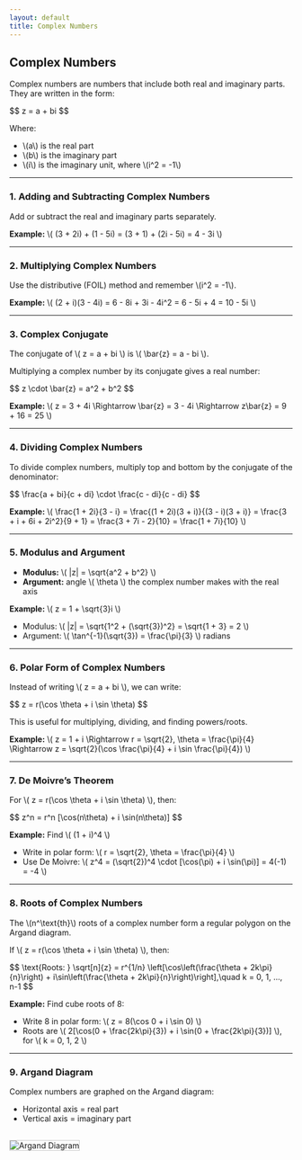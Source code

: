 ```yaml
---
layout: default
title: Complex Numbers
---
```


<div>
  <h2>Complex Numbers</h2>

  <p>Complex numbers are numbers that include both real and imaginary parts. They are written in the form:</p>
  <div>$$
  z = a + bi
  $$</div>
  <p>Where:</p>
  <ul>
    <li>\(a\) is the real part</li>
    <li>\(b\) is the imaginary part</li>
    <li>\(i\) is the imaginary unit, where \(i^2 = -1\)</li>
  </ul>

  <hr>

  <h3>1. Adding and Subtracting Complex Numbers</h3>
  <p>Add or subtract the real and imaginary parts separately.</p>

  <p><strong>Example:</strong> \( (3 + 2i) + (1 - 5i) = (3 + 1) + (2i - 5i) = 4 - 3i \)</p>

  <hr>

  <h3>2. Multiplying Complex Numbers</h3>
  <p>Use the distributive (FOIL) method and remember \(i^2 = -1\).</p>

  <p><strong>Example:</strong> \( (2 + i)(3 - 4i) = 6 - 8i + 3i - 4i^2 = 6 - 5i + 4 = 10 - 5i \)</p>

  <hr>

  <h3>3. Complex Conjugate</h3>
  <p>The conjugate of \( z = a + bi \) is \( \bar{z} = a - bi \).</p>
  <p>Multiplying a complex number by its conjugate gives a real number:</p>
  <div>$$
  z \cdot \bar{z} = a^2 + b^2
  $$</div>

  <p><strong>Example:</strong> \( z = 3 + 4i \Rightarrow \bar{z} = 3 - 4i \Rightarrow z\bar{z} = 9 + 16 = 25 \)</p>

  <hr>

  <h3>4. Dividing Complex Numbers</h3>
  <p>To divide complex numbers, multiply top and bottom by the conjugate of the denominator:</p>
  <div>$$
  \frac{a + bi}{c + di} \cdot \frac{c - di}{c - di}
  $$</div>

  <p><strong>Example:</strong> \( \frac{1 + 2i}{3 - i} = \frac{(1 + 2i)(3 + i)}{(3 - i)(3 + i)} = \frac{3 + i + 6i + 2i^2}{9 + 1} = \frac{3 + 7i - 2}{10} = \frac{1 + 7i}{10} \)</p>

  <hr>

  <h3>5. Modulus and Argument</h3>
  <ul>
    <li><strong>Modulus:</strong> \( |z| = \sqrt{a^2 + b^2} \)</li>
    <li><strong>Argument:</strong> angle \( \theta \) the complex number makes with the real axis</li>
  </ul>

  <p><strong>Example:</strong> \( z = 1 + \sqrt{3}i \)</p>
  <ul>
    <li>Modulus: \( |z| = \sqrt{1^2 + (\sqrt{3})^2} = \sqrt{1 + 3} = 2 \)</li>
    <li>Argument: \( \tan^{-1}(\sqrt{3}) = \frac{\pi}{3} \) radians</li>
  </ul>

  <hr>

  <h3>6. Polar Form of Complex Numbers</h3>
  <p>Instead of writing \( z = a + bi \), we can write:</p>
  <div>$$
  z = r(\cos \theta + i \sin \theta)
  $$</div>
  <p>This is useful for multiplying, dividing, and finding powers/roots.</p>

  <p><strong>Example:</strong> \( z = 1 + i \Rightarrow r = \sqrt{2}, \theta = \frac{\pi}{4} \Rightarrow z = \sqrt{2}(\cos \frac{\pi}{4} + i \sin \frac{\pi}{4}) \)</p>

  <hr>

  <h3>7. De Moivre’s Theorem</h3>
  <p>For \( z = r(\cos \theta + i \sin \theta) \), then:</p>
  <div>$$
  z^n = r^n [\cos(n\theta) + i \sin(n\theta)]
  $$</div>

  <p><strong>Example:</strong> Find \( (1 + i)^4 \)</p>
  <ul>
    <li>Write in polar form: \( r = \sqrt{2}, \theta = \frac{\pi}{4} \)</li>
    <li>Use De Moivre: \( z^4 = (\sqrt{2})^4 \cdot [\cos(\pi) + i \sin(\pi)] = 4(-1) = -4 \)</li>
  </ul>

  <hr>

  <h3>8. Roots of Complex Numbers</h3>
  <p>The \(n^\text{th}\) roots of a complex number form a regular polygon on the Argand diagram.</p>
  <p>If \( z = r(\cos \theta + i \sin \theta) \), then:</p>
  <div>$$
  \text{Roots: } \sqrt[n]{z} = r^{1/n} \left[\cos\left(\frac{\theta + 2k\pi}{n}\right) + i\sin\left(\frac{\theta + 2k\pi}{n}\right)\right],\quad k = 0, 1, ..., n-1
  $$</div>

  <p><strong>Example:</strong> Find cube roots of 8:</p>
  <ul>
    <li>Write 8 in polar form: \( z = 8(\cos 0 + i \sin 0) \)</li>
    <li>Roots are \( 2[\cos(0 + \frac{2k\pi}{3}) + i \sin(0 + \frac{2k\pi}{3})] \), for \( k = 0, 1, 2 \)</li>
  </ul>

  <hr>

  <h3>9. Argand Diagram</h3>
  <p>Complex numbers are graphed on the Argand diagram:</p>
  <ul>
    <li>Horizontal axis = real part</li>
    <li>Vertical axis = imaginary part</li>
  </ul>

<img src="/anmuinteoirmata/images/argand.png" alt="Argand Diagram" style="max-width:100%; height:auto; margin:1rem 0; border:1px solid #ccc;">



</div>
